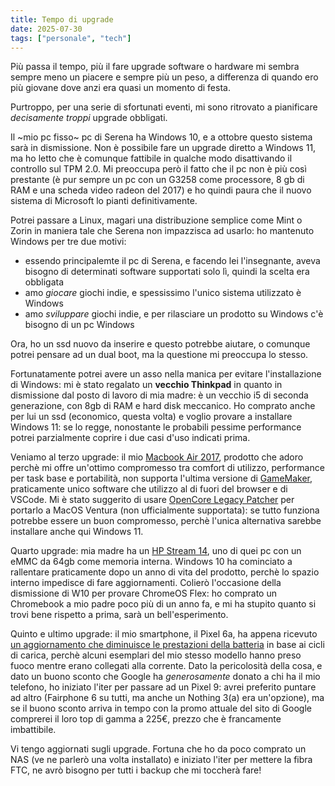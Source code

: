 ```yaml
---
title: Tempo di upgrade
date: 2025-07-30
tags: ["personale", "tech"]
---
```


Più passa il tempo, più il fare upgrade software o hardware mi sembra sempre meno un piacere e sempre più un peso, a differenza di quando ero più giovane dove anzi era quasi un momento di festa.

Purtroppo, per una serie di sfortunati eventi, mi sono ritrovato a pianificare *decisamente troppi* upgrade obbligati.

Il ~mio pc fisso~ pc di Serena ha Windows 10, e a ottobre questo sistema sarà in dismissione. Non è possibile fare un upgrade diretto a Windows 11, ma ho letto che è comunque fattibile in qualche modo disattivando il controllo sul TPM 2.0. Mi preoccupa però il fatto che il pc non è più così prestante (è pur sempre un pc con un G3258 come processore, 8 gb di RAM e una scheda video radeon del 2017) e ho quindi paura che il nuovo sistema di Microsoft lo pianti definitivamente.

Potrei passare a Linux, magari una distribuzione semplice come Mint o Zorin in maniera tale che Serena non impazzisca ad usarlo: ho mantenuto Windows per tre due motivi:

- essendo principalemte il pc di Serena, e facendo lei l'insegnante, aveva bisogno di determinati software supportati solo lì, quindi la scelta era obbligata
- amo *giocare* giochi indie, e spessissimo l'unico sistema utilizzato è Windows
- amo *sviluppare* giochi indie, e per rilasciare un prodotto su Windows c'è bisogno di un pc Windows

Ora, ho un ssd nuovo da inserire e questo potrebbe aiutare, o comunque potrei pensare ad un dual boot, ma la questione mi preoccupa lo stesso.

Fortunatamente potrei avere un asso nella manica per evitare l'installazione di Windows: mi è stato regalato un **vecchio Thinkpad** in quanto in dismissione dal posto di lavoro di mia madre: è un vecchio i5 di seconda generazione, con 8gb di RAM e hard disk meccanico. Ho comprato anche per lui un ssd (economico, questa volta) e voglio provare a installare Windows 11: se lo regge, nonostante le probabili pessime performance potrei parzialmente coprire i due casi d'uso indicati prima.

Veniamo al terzo upgrade: il mio [Macbook Air 2017](https://support.apple.com/it-it/111924), prodotto che adoro perchè mi offre un'ottimo compromesso tra comfort di utilizzo, performance per task base e portabilità, non supporta l'ultima versione di [GameMaker](https://gamemaker.io/), praticamente unico software che utilizzo al di fuori del browser e di VSCode.
Mi è stato suggerito di usare [OpenCore Legacy Patcher](https://dortania.github.io/OpenCore-Legacy-Patcher/) per portarlo a MacOS Ventura (non ufficialmente supportata): se tutto funziona potrebbe essere un buon compromesso, perchè l'unica alternativa sarebbe installare anche qui Windows 11.

Quarto upgrade: mia madre ha un [HP Stream 14](https://support.hp.com/it-it/drivers/hp-stream-14-ax000-laptop-pc/model/16122589), uno di quei pc con un eMMC da 64gb come memoria interna. Windows 10 ha cominciato a rallentare praticamente dopo un anno di vita del prodotto, perchè lo spazio interno impedisce di fare aggiornamenti. Colierò l'occasione della dismissione di W10 per provare ChromeOS Flex: ho comprato un Chromebook a mio padre poco più di un anno fa, e mi ha stupito quanto si trovi bene rispetto a prima, sarà un bell'esperimento.

Quinto e ultimo upgrade: il mio smartphone, il Pixel 6a, ha appena ricevuto [un aggiornamento che diminuisce le prestazioni della batteria](https://www.tuttoandroid.net/news/2025/07/03/pixel-6a-aggiornamento-limiti-batteria-1103306/) in base ai cicli di carica, perchè alcuni esemplari del mio stesso modello hanno preso fuoco mentre erano collegati alla corrente. Dato la pericolosità della cosa, e dato un buono sconto che Google ha *generosamente* donato a chi ha il mio telefono, ho iniziato l'iter per passare ad un Pixel 9: avrei preferito puntare ad altro (Fairphone 6 su tutti, ma anche un Nothing 3(a) era un'opzione), ma se il buono sconto arriva in tempo con la promo attuale del sito di Google comprerei il loro top di gamma a 225€, prezzo che è francamente imbattibile.

Vi tengo aggiornati sugli upgrade. Fortuna che ho da poco comprato un NAS (ve ne parlerò una volta installato) e iniziato l'iter per mettere la fibra FTC, ne avrò bisogno per tutti i backup che mi toccherà fare!
